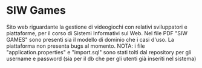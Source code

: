# SIW Games
 Sito web riguardante la gestione di videogiochi con relativi sviluppatori e piattaforme, per il corso di Sistemi Informativi sul Web.
 Nel file PDF "SIW GAMES" sono presenti sia il modello di dominio che i casi d'uso.
 La piattaforma non presenta bugs al momento.
 NOTA: i file "application.properties" e "import.sql" sono stati tolti dal repository per gli username e password (sia per il db che per gli utenti già inseriti nel sistema)
